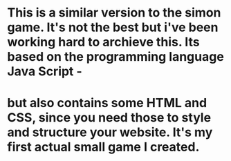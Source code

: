 # This is a similar version to the simon game. It's not the best but i've been working hard to archieve this. Its based on the programming language Java Script -
# but also contains some HTML and CSS, since you need those to style and structure your website. It's my first actual small game I created. 
